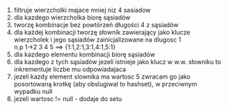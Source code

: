 1. filtruje wierzcholki majace mniej niz 4 sasiadow
2. dla kazdego wierzcholka biorę sąsiadów
3. tworzę kombinacje bez powtórzeń długości 4 z sąsiadów
4. dla każdej kombinacji tworzę słownik zawierający jako klucze wierzcholek i jego sąsiadów zainicjalizowane na dlugosc 1<br/>
n.p 1->2 3 4 5 ==> {1:1,2:1,3:1,4:1,5:1}
5. dla kazdego elementu kombinacji biorę sąsiadów
6. dla kazdego z tych sąsiadów jezeli istnieje jako klucz w w.w. słowniku to inkrementuje liczbe mu odpowiadajaca
7. jezeli kazdy element slownika ma wartosc 5 zwracam go jako posortowaną krotkę (aby obslugiwal to hashset), w przeciwnym wypadku null
8. jezeli wartosc != null - dodaje do setu